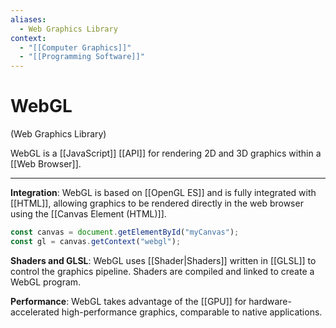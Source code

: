 ```yaml
---
aliases:
  - Web Graphics Library
context:
  - "[[Computer Graphics]]"
  - "[[Programming Software]]"
---
```


# WebGL

(Web Graphics Library)

WebGL is a [[JavaScript]] [[API]] for rendering 2D and 3D graphics within a [[Web Browser]].

---

**Integration**: WebGL is based on [[OpenGL ES]] and is fully integrated with [[HTML]], allowing graphics to be rendered directly in the web browser using the [[Canvas Element (HTML)]].

```JavaScript
const canvas = document.getElementById("myCanvas");
const gl = canvas.getContext("webgl");
```

**Shaders and GLSL**: WebGL uses [[Shader|Shaders]] written in [[GLSL]] to control the graphics pipeline. Shaders are compiled and linked to create a WebGL program.

**Performance**: WebGL takes advantage of the [[GPU]] for hardware-accelerated high-performance graphics, comparable to native applications.
